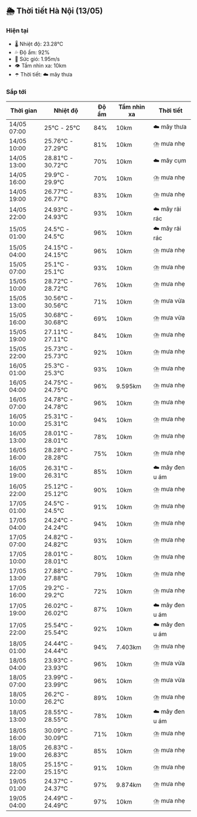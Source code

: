 ## 🌦️ Thời tiết Hà Nội (13/05)

### Hiện tại

- 🌡️ Nhiệt độ: 23.28℃
- 💦 Độ ẩm: 92%
- 💨 Sức gió: 1.95m/s
- 👁️ Tầm nhìn xa: 10km
- ☂️ Thời tiết: ☁️ mây thưa

### Sắp tới

| Thời gian | Nhiệt độ | Độ ẩm | Tầm nhìn xa | Thời tiết |
| --- | --- | --- | --- | --- |
| 14/05 07:00 | 25℃ - 25℃ | 84% | 10km | ☁️ mây thưa |
| 14/05 10:00 | 25.76℃ - 27.29℃ | 81% | 10km | ⛈️ mưa nhẹ |
| 14/05 13:00 | 28.81℃ - 30.72℃ | 70% | 10km | ☁️ mây cụm |
| 14/05 16:00 | 29.9℃ - 29.9℃ | 70% | 10km | ⛈️ mưa nhẹ |
| 14/05 19:00 | 26.77℃ - 26.77℃ | 83% | 10km | ⛈️ mưa nhẹ |
| 14/05 22:00 | 24.93℃ - 24.93℃ | 93% | 10km | ☁️ mây rải rác |
| 15/05 01:00 | 24.5℃ - 24.5℃ | 96% | 10km | ☁️ mây rải rác |
| 15/05 04:00 | 24.15℃ - 24.15℃ | 96% | 10km | ⛈️ mưa nhẹ |
| 15/05 07:00 | 25.1℃ - 25.1℃ | 93% | 10km | ⛈️ mưa nhẹ |
| 15/05 10:00 | 28.72℃ - 28.72℃ | 76% | 10km | ⛈️ mưa nhẹ |
| 15/05 13:00 | 30.56℃ - 30.56℃ | 71% | 10km | ⛈️ mưa vừa |
| 15/05 16:00 | 30.68℃ - 30.68℃ | 69% | 10km | ⛈️ mưa vừa |
| 15/05 19:00 | 27.11℃ - 27.11℃ | 84% | 10km | ⛈️ mưa nhẹ |
| 15/05 22:00 | 25.73℃ - 25.73℃ | 92% | 10km | ⛈️ mưa nhẹ |
| 16/05 01:00 | 25.3℃ - 25.3℃ | 93% | 10km | ⛈️ mưa nhẹ |
| 16/05 04:00 | 24.75℃ - 24.75℃ | 96% | 9.595km | ⛈️ mưa nhẹ |
| 16/05 07:00 | 24.78℃ - 24.78℃ | 96% | 10km | ⛈️ mưa nhẹ |
| 16/05 10:00 | 25.31℃ - 25.31℃ | 94% | 10km | ⛈️ mưa nhẹ |
| 16/05 13:00 | 28.01℃ - 28.01℃ | 78% | 10km | ⛈️ mưa nhẹ |
| 16/05 16:00 | 28.28℃ - 28.28℃ | 75% | 10km | ⛈️ mưa nhẹ |
| 16/05 19:00 | 26.31℃ - 26.31℃ | 85% | 10km | ☁️ mây đen u ám |
| 16/05 22:00 | 25.12℃ - 25.12℃ | 90% | 10km | ⛈️ mưa nhẹ |
| 17/05 01:00 | 24.5℃ - 24.5℃ | 91% | 10km | ⛈️ mưa nhẹ |
| 17/05 04:00 | 24.24℃ - 24.24℃ | 94% | 10km | ⛈️ mưa nhẹ |
| 17/05 07:00 | 24.82℃ - 24.82℃ | 93% | 10km | ⛈️ mưa nhẹ |
| 17/05 10:00 | 28.01℃ - 28.01℃ | 80% | 10km | ⛈️ mưa nhẹ |
| 17/05 13:00 | 27.88℃ - 27.88℃ | 79% | 10km | ⛈️ mưa nhẹ |
| 17/05 16:00 | 29.2℃ - 29.2℃ | 72% | 10km | ⛈️ mưa nhẹ |
| 17/05 19:00 | 26.02℃ - 26.02℃ | 87% | 10km | ☁️ mây đen u ám |
| 17/05 22:00 | 25.54℃ - 25.54℃ | 92% | 10km | ☁️ mây đen u ám |
| 18/05 01:00 | 24.44℃ - 24.44℃ | 94% | 7.403km | ⛈️ mưa nhẹ |
| 18/05 04:00 | 23.93℃ - 23.93℃ | 96% | 10km | ⛈️ mưa vừa |
| 18/05 07:00 | 23.99℃ - 23.99℃ | 96% | 10km | ⛈️ mưa vừa |
| 18/05 10:00 | 26.2℃ - 26.2℃ | 89% | 10km | ⛈️ mưa nhẹ |
| 18/05 13:00 | 28.55℃ - 28.55℃ | 78% | 10km | ☁️ mây đen u ám |
| 18/05 16:00 | 30.09℃ - 30.09℃ | 71% | 10km | ⛈️ mưa nhẹ |
| 18/05 19:00 | 26.83℃ - 26.83℃ | 85% | 10km | ⛈️ mưa nhẹ |
| 18/05 22:00 | 25.15℃ - 25.15℃ | 91% | 10km | ⛈️ mưa nhẹ |
| 19/05 01:00 | 24.37℃ - 24.37℃ | 97% | 9.874km | ⛈️ mưa nhẹ |
| 19/05 04:00 | 24.49℃ - 24.49℃ | 97% | 10km | ⛈️ mưa nhẹ |
